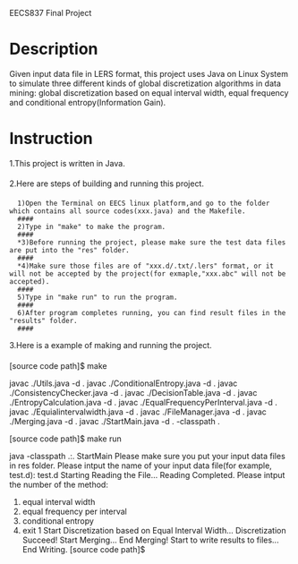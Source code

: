 EECS837 Final Project

Description
==============

Given input data file in LERS format, this project uses Java on Linux System to simulate three different kinds of global discretization algorithms in data mining: global discretization based on equal interval width, equal frequency and conditional entropy(Information Gain).

Instruction
==============
1.This project is written in Java.
####
2.Here are steps of building and running this project.
####
      1)Open the Terminal on EECS linux platform,and go to the folder which contains all source codes(xxx.java) and the Makefile.
      ####
      2)Type in "make" to make the program. 
      ####
      *3)Before running the project, please make sure the test data files are put into the "res" folder.
      ####
      *4)Make sure those files are of "xxx.d/.txt/.lers" format, or it will not be accepted by the project(for exmaple,"xxx.abc" will not be accepted).
      ####
      5)Type in "make run" to run the program.
      ####
      6)After program completes running, you can find result files in the "results" folder.
      ####

3.Here is a example of making and running the project.
####
[source code path]$ make

javac ./Utils.java -d .
javac ./ConditionalEntropy.java -d .
javac ./ConsistencyChecker.java -d .
javac ./DecisionTable.java -d .
javac ./EntropyCalculation.java -d .
javac ./EqualFrequencyPerInterval.java -d .
javac ./Equialintervalwidth.java -d .
javac ./FileManager.java -d .
javac ./Merging.java -d .
javac ./StartMain.java -d . -classpath .

[source code path]$ make run

java -classpath .:. StartMain
Please make sure you put your input data files in res folder.
Please intput the name of your input data file(for example, test.d): 
test.d
Starting Reading the File...
Reading Completed.
Please intput the number of the method: 
1. equal interval width
2. equal frequency per interval
3. conditional entropy
4. exit
1
Start Discretization based on Equal Interval Width...
Discretization Succeed!
Start Merging...
End Merging! Start to write results to files...
End Writing.
[source code path]$ 
